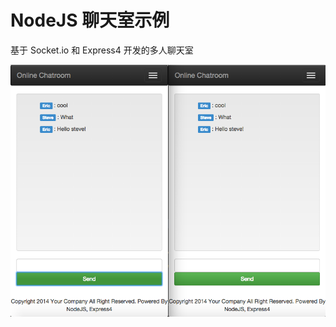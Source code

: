 # NodeJS 聊天室示例

基于 Socket.io 和 Express4 开发的多人聊天室

![Alt screen1](https://github.com/bennya8/nodejs_chatroom/raw/master/screenshots/1.PNG)

